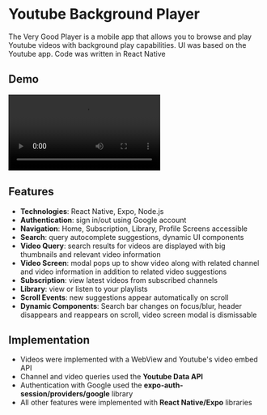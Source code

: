 # Youtube Background Player
The Very Good Player is a mobile app that allows you to browse and play Youtube videos with background play capabilities. UI was based on the Youtube app. Code was written in React Native
## Demo
![demo](./.images/demo.mp4)
## Features
- **Technologies**: React Native, Expo, Node.js
- **Authentication**: sign in/out using Google account
- **Navigation**: Home, Subscription, Library, Profile Screens accessible
- **Search**: query autocomplete suggestions, dynamic UI components
- **Video Query**: search results for videos are displayed with big thumbnails and relevant video information
- **Video Screen**: modal pops up to show video along with related channel and video information in addition to related video suggestions
- **Subscription**: view latest videos from subscribed channels
- **Library**: view or listen to your playlists
- **Scroll Events**: new suggestions appear automatically on scroll
- **Dynamic Components**: Search bar changes on focus/blur, header disappears and reappears on scroll, video screen modal is dismissable
## Implementation
- Videos were implemented with a WebView and Youtube's video embed API
- Channel and video queries used the **Youtube Data API**
- Authentication with Google used the **expo-auth-session/providers/google** library
- All other features were implemented with **React Native/Expo** libraries
